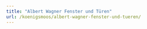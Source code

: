 ```yaml
---
title: "Albert Wagner Fenster und Türen"
url: /koenigsmoos/albert-wagner-fenster-und-tueren/
---
```

